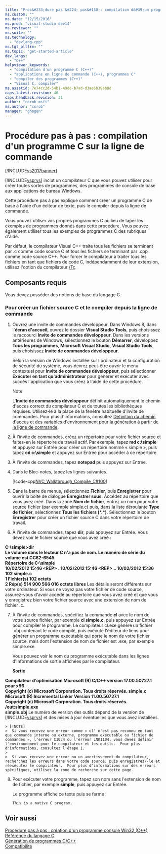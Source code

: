 ```yaml
---
title: "Proc&#233;dure pas &#224; pas&#160;: compilation d&#39;un programme&#160;C sur la ligne de commande | Microsoft Docs"
ms.custom: ""
ms.date: "12/15/2016"
ms.prod: "visual-studio-dev14"
ms.reviewer: ""
ms.suite: ""
ms.technology: 
  - "devlang-cpp"
ms.tgt_pltfrm: ""
ms.topic: "get-started-article"
dev_langs: 
  - "C++"
helpviewer_keywords: 
  - "compilation d'un programme C (C++)"
  - "applications en ligne de commande (C++), programmes C"
  - "compiler des programmes (C++)"
  - "Visual C, compiler"
ms.assetid: 7e74cc2d-54b1-49de-b7ad-d3ae6b39ab8d
caps.latest.revision: 46
caps.handback.revision: 31
author: "corob-msft"
ms.author: "corob"
manager: "ghogen"
---
```

# Proc&#233;dure pas &#224; pas&#160;: compilation d&#39;un programme&#160;C sur la ligne de commande
[!INCLUDE[vs2017banner](../assembler/inline/includes/vs2017banner.md)]

[!INCLUDE[vsprvs](../assembler/masm/includes/vsprvs_md.md)] inclut un compilateur C que vous pouvez utiliser pour créer toutes sortes de programmes, des programmes de console de base aux applications de bureau Windows.  
  
 Cette procédure pas à pas explique comment créer un programme C de base à l'aide d'un éditeur de texte, puis le compiler depuis la ligne de commande.  
  
 Vous pouvez utiliser vos propres programmes C au lieu de taper les exemples de programmes donnés dans cette procédure.  Vous pouvez également utiliser tous les exemples de programmes C des rubriques d'aide.  
  
 Par défaut, le compilateur Visual C\+\+ traite tous les fichiers se terminant par .c comme code source C et tous les fichiers se terminant par .cpp comme code source C\+\+.  Pour forcer le compilateur à traiter tous les fichiers en tant que fichiers de code C, indépendamment de leur extension, utilisez l'option du compilateur [\/Tc](../build/reference/tc-tp-tc-tp-specify-source-file-type.md).  
  
## Composants requis  
 Vous devez posséder des notions de base du langage C.  
  
### Pour créer un fichier source C et le compiler depuis la ligne de commande  
  
1.  Ouvrez une invite de commandes développeur.  Dans Windows 8, dans l'**écran d'accueil**, ouvrez le dossier **Visual Studio Tools**, puis choisissez le raccourci **Invite de commandes développeur**.  Dans les versions antérieures de Windows, sélectionnez le bouton **Démarrer**, développez **Tous les programmes**, **Microsoft Visual Studio**, **Visual Studio Tools**, puis choisissez **Invite de commandes développeur**.  
  
     Selon la version de Windows installée sur l'ordinateur et la configuration de sécurité du système, vous devrez peut\-être ouvrir le menu contextuel pour **Invite de commandes développeur**, puis sélectionner **Exécuter en tant qu'administrateur** pour générer et exécuter avec succès l'application que vous créez à l'aide de cette procédure.  
  
    > [!NOTE]
    >  L'**Invite de commandes développeur** définit automatiquement le chemin d'accès correct du compilateur C et de toutes les bibliothèques requises.  Utilisez\-le à la place de la fenêtre habituelle d'invite de commandes.  Pour plus d'informations, consultez [Définition du chemin d'accès et des variables d'environnement pour la génération à partir de la ligne de commande](../build/setting-the-path-and-environment-variables-for-command-line-builds.md).  
  
2.  À l'invite de commandes, créez un répertoire pour votre fichier source et faites\-en le répertoire de travail actif.  Par exemple, tapez **md c:\\simple** et appuyez sur Entrée pour créer un répertoire nommé « simple », puis tapez **cd c:\\simple** et appuyez sur Entrée pour accéder à ce répertoire.  
  
3.  À l'invite de commandes, tapez **notepad** puis appuyez sur Entrée.  
  
4.  Dans le Bloc\-notes, tapez les lignes suivantes.  
  
     [!code-cpp[NVC_Walkthrough_Compile_C#100](../build/codesnippet/CPP/walkthrough-compile-a-c-program-on-the-command-line_1.c)]  
  
5.  Dans la barre de menus, sélectionnez **Fichier**, puis **Enregistrer** pour ouvrir la boîte de dialogue **Enregistrer sous**.  Accédez au répertoire que vous avez créé.  Dans la zone **Nom de fichier**, entrez un nom pour votre source fichier \(par exemple simple.c\) puis, dans la liste déroulante **Type de fichier**, sélectionnez **Tous les fichiers \(\*.\*\)**.  Sélectionnez le bouton **Enregistrer** pour créer un fichier source C dans votre répertoire de travail.  
  
6.  À l'invite de commandes, tapez **dir**, puis appuyez sur Entrée.  Vous devez voir le fichier source que vous avez créé :  
  
  **C:\\simple\>dir**  
 **Le volume dans le lecteur C n'a pas de nom.  Le numéro de série du volume est CC62\-6545**  
 **Répertoire de C:\\simple**  
**10\/02\/2012  15:46    \<REP\>          .  10\/02\/2012  15:46    \<REP\>          ..  10\/02\/2012  15:36               102 simple.c**  
 **1 Fichier\(s\)            102 octets**  
 **2 Rép\(s\) 514 900 566 016 octets libres**      Les détails seront différents sur votre ordinateur.  Si vous ne voyez pas votre fichier de code source, assurez\-vous d'avoir accédé au répertoire que vous avez créé et que vous y enregistrez bien votre fichier source avec une extension de nom de fichier .c.  
  
7.  À l'invite de commandes, spécifiez la commande **cl** avec le nom de votre source fichier, par exemple **cl simple.c**, puis appuyez sur Entrée pour compiler le programme.  Le compilateur cl.exe génère un fichier .obj contenant le code compilé, puis exécute l'éditeur de liens pour générer un programme exécutable qui porte le nom de votre fichier source, mais dont l'extension de nom de fichier est .exe, par exemple simple.exe.  
  
     Vous pouvez voir le nom du programme exécutable dans les lignes d'informations de sortie affichées par le compilateur.  
  
     **Sortie**  
  
  **Compilateur d'optimisation Microsoft \(R\) C\/C\+\+ version 17.00.50727.1 pour x86**  
**Copyright \(c\) Microsoft Corporation.  Tous droits réservés.  simple.c**  
**Microsoft \(R\) Incremental Linker Version 11.00.50727.1**  
**Copyright \(c\) Microsoft Corporation.  Tous droits réservés.  \/out:simple.exe**  
**simple.obj**      Le numéro de version des outils dépend de la version de [!INCLUDE[vsprvs](../assembler/masm/includes/vsprvs_md.md)] et des mises à jour éventuelles que vous avez installées.  
  
    > [!NOTE]
    >  Si vous recevez une erreur comme « cl' n'est pas reconnu en tant que commande interne ou externe, programme exécutable ou fichier de commandes », l'erreur C1034 ou l'erreur LNK1104, vous devez définir l'environnement pour le compilateur et les outils.  Pour plus d'informations, consultez l'étape 1.  
    >   
    >  Si vous recevez une erreur ou un avertissement du compilateur, recherchez les erreurs dans votre code source, puis enregistrez\-le et réexécutez le compilateur.  Pour plus d'informations sur des erreurs spécifiques, utilisez la zone de recherche sur cette page.  
  
8.  Pour exécuter votre programme, tapez son nom sans l'extension de nom de fichier, par exemple **simple**, puis appuyez sur Entrée.  
  
     Le programme affiche ce texte puis se ferme :  
  
     `This is a native C program.`  
  
## Voir aussi  
 [Procédure pas à pas : création d'un programme console Win32 \(C\+\+\)](../windows/walkthrough-creating-a-standard-cpp-program-cpp.md)   
 [Référence du langage C](../c-language/c-language-reference.md)   
 [Génération de programmes C\/C\+\+](../build/building-c-cpp-programs.md)   
 [Compatibilité](../c-runtime-library/compatibility.md)